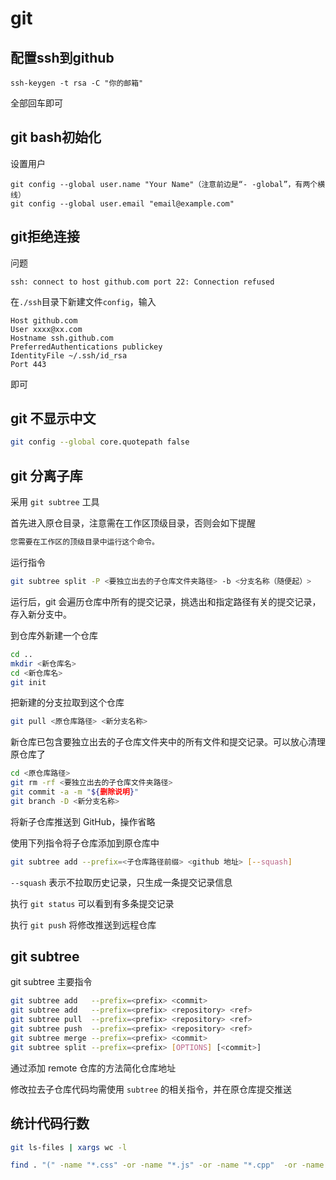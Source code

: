 # git 

## 配置ssh到github

```shell
ssh-keygen -t rsa -C "你的邮箱"
```

全部回车即可

## git bash初始化

设置用户

```shell
git config --global user.name "Your Name"（注意前边是“- -global”，有两个横线）
git config --global user.email "email@example.com"
```

## git拒绝连接

问题

```
ssh: connect to host github.com port 22: Connection refused
```

在`./ssh`目录下新建文件`config`，输入

```
Host github.com  
User xxxx@xx.com
Hostname ssh.github.com  
PreferredAuthentications publickey  
IdentityFile ~/.ssh/id_rsa  
Port 443
```

即可

## git 不显示中文

```bash
git config --global core.quotepath false
```

## git 分离子库

采用 `git subtree` 工具

首先进入原仓目录，注意需在工作区顶级目录，否则会如下提醒

```bash
您需要在工作区的顶级目录中运行这个命令。
```

运行指令

```bash
git subtree split -P <要独立出去的子仓库文件夹路径> -b <分支名称（随便起）>
```

运行后，git 会遍历仓库中所有的提交记录，挑选出和指定路径有关的提交记录，存入新分支中。

到仓库外新建一个仓库

```bash
cd ..
mkdir <新仓库名>
cd <新仓库名>
git init
```

把新建的分支拉取到这个仓库

```bash
git pull <原仓库路径> <新分支名称>
```

新仓库已包含要独立出去的子仓库文件夹中的所有文件和提交记录。可以放心清理原仓库了

```bash
cd <原仓库路径>
git rm -rf <要独立出去的子仓库文件夹路径>
git commit -a -m "${删除说明}"
git branch -D <新分支名称>
```

将新子仓库推送到 GitHub，操作省略

使用下列指令将子仓库添加到原仓库中

```bash
git subtree add --prefix=<子仓库路径前缀> <github 地址> [--squash]
```

`--squash` 表示不拉取历史记录，只生成一条提交记录信息

执行 `git status` 可以看到有多条提交记录

执行 `git push` 将修改推送到远程仓库

## git subtree

git subtree 主要指令

```bash
git subtree add   --prefix=<prefix> <commit>
git subtree add   --prefix=<prefix> <repository> <ref>
git subtree pull  --prefix=<prefix> <repository> <ref>
git subtree push  --prefix=<prefix> <repository> <ref>
git subtree merge --prefix=<prefix> <commit>
git subtree split --prefix=<prefix> [OPTIONS] [<commit>]
```

通过添加 remote 仓库的方法简化仓库地址

修改拉去子仓库代码均需使用 `subtree` 的相关指令，并在原仓库提交推送

## 统计代码行数

```bash	
git ls-files | xargs wc -l
```

```bash
find . "(" -name "*.css" -or -name "*.js" -or -name "*.cpp"  -or -name "*.vue" ")" -print | xargs wc -l
```

